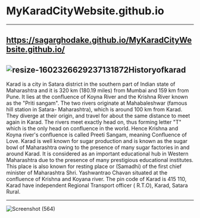 # MyKaradCityWebsite.github.io
----------------------------------------------
https://sagarghodake.github.io/MyKaradCityWebsite.github.io/
-------------------------
![resize-1602326629237131872Historyofkarad](https://user-images.githubusercontent.com/60310009/95653128-d0c83d00-0b13-11eb-9bf5-5d85b67a99f0.jpg)
------------------------------------------------------------------------
Karad is a city in Satara district in the southern part of Indian state of Maharashtra and it is 320 km (180.19 miles) from Mumbai and 159 km from Pune. It lies at the confluence of Koyna River and the Krishna River known as the "Priti sangam". The two rivers originate at Mahabaleshwar (famous hill station in Satara- Maharashtra), which is around 100 km from Karad. They diverge at their origin, and travel for about the same distance to meet again in Karad. The rivers meet exactly head on, thus forming letter "T" which is the only head on confluence in the world. Hence Krishna and Koyna river's confluence is called Preeti Sangam, meaning Confluence of Love. Karad is well known for sugar production and is known as the sugar bowl of Maharashtra owing to the presence of many sugar factories in and around Karad. It is considered as an important educational hub in Western Maharashtra due to the presence of many prestigious educational institutes. This place is also known for resting place or (Samadhi) of the first chief minister of Maharashtra Shri. Yashwantrao Chavan situated at the confluence of Krishna and Koyana river.
The pin code of Karad is 415 110, Karad have independent Regional Transport officer ( R.T.O), Karad, Satara Rural.

--------------------------------------
![Screenshot (564)](https://user-images.githubusercontent.com/60310009/95652992-c78aa080-0b12-11eb-81b9-50cadd4e4c89.png)
